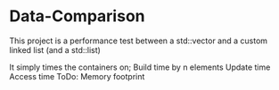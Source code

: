 # Data-Comparison 

This project is a performance test between a std::vector and a custom linked list (and a std::list)

It simply times the containers on;
	Build time by n elements
	Update time
	Access time
	ToDo:
		Memory footprint

